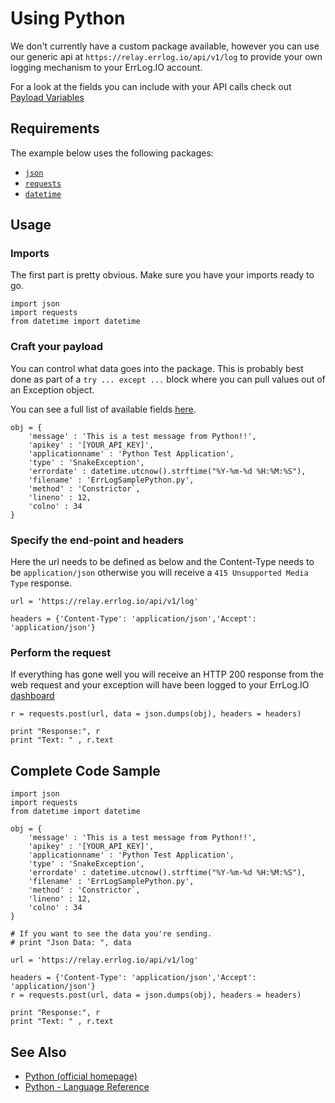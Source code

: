 # Using Python

We don't currently have a custom package available, however you can use our generic api at `https://relay.errlog.io/api/v1/log` to provide your own logging mechanism to your ErrLog.IO account.

For a look at the fields you can include with your API calls check out [Payload Variables](https://errlog.io/docs/payload-variables.aspx)

## Requirements

The example below uses the following packages:

*   [`json`](https://docs.python.org/2/library/json.html)
*   [`requests`](http://docs.python-requests.org/en/master/)
*   [`datetime`](https://docs.python.org/2/library/datetime.html)

## Usage

### Imports

The first part is pretty obvious. Make sure you have your imports ready to go.

```
import json
import requests
from datetime import datetime
```

### Craft your payload

You can control what data goes into the package. This is probably best done as part of a `try ... except ...` block where you can pull values out of an Exception object.

You can see a full list of available fields [here](https://errlog.io/docs/payload-variables).

```
obj = {
    'message' : 'This is a test message from Python!!',
    'apikey' : '[YOUR_API_KEY]',
    'applicationname' : 'Python Test Application',
    'type' : 'SnakeException',
    'errordate' : datetime.utcnow().strftime("%Y-%m-%d %H:%M:%S"),
    'filename' : 'ErrLogSamplePython.py',
    'method' : 'Constrictor`,
    'lineno' : 12,
    'colno' : 34
}
```

### Specify the end-point and headers

Here the url needs to be defined as below and the Content-Type needs to be `application/json` otherwise you will receive a `415 Unsupported Media Type` response.

```
url = 'https://relay.errlog.io/api/v1/log'

headers = {'Content-Type': 'application/json','Accept': 'application/json'}
```

### Perform the request

If everything has gone well you will receive an HTTP 200 response from the web request and your exception will have been logged to your ErrLog.IO [dashboard](https://errlog.io/dashboard)

```
r = requests.post(url, data = json.dumps(obj), headers = headers)

print "Response:", r
print "Text: " , r.text
```

## Complete Code Sample

```
import json
import requests
from datetime import datetime

obj = {
    'message' : 'This is a test message from Python!!',
    'apikey' : '[YOUR_API_KEY]',
    'applicationname' : 'Python Test Application',
    'type' : 'SnakeException',
    'errordate' : datetime.utcnow().strftime("%Y-%m-%d %H:%M:%S"),
    'filename' : 'ErrLogSamplePython.py',
    'method' : 'Constrictor`,
    'lineno' : 12,
    'colno' : 34
}

# If you want to see the data you're sending.
# print "Json Data: ", data

url = 'https://relay.errlog.io/api/v1/log'

headers = {'Content-Type': 'application/json','Accept': 'application/json'}
r = requests.post(url, data = json.dumps(obj), headers = headers)

print "Response:", r
print "Text: " , r.text
```

## See Also

*   [Python (official homepage)](https://www.python.org/)
*   [Python - Language Reference](https://docs.python.org/3/reference/index.html)